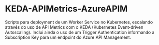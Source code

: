 # KEDA-APIMetrics-AzureAPIM
Scripts para deployment de um Worker Service no Kubernetes, escalando através do uso de API Metrics com o KEDA (Kubernetes Event-driven Autoscaling). Inclui ainda o uso de um Trigger Authentication informando a Subscription Key para um endpoint do Azure API Management.

